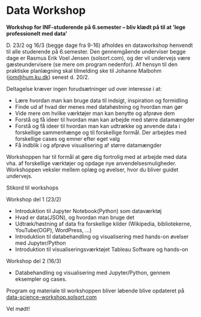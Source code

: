 # Data Workshop

**Workshop for INF-studerende på 6.semester – bliv klædt på til at ’lege professionelt med data’**

D. 23/2 og 16/3 (begge dage fra 9-16) afholdes en dataworkshop henvendt til alle studerende på 6.semester. Den gennemgående underviser begge dage er Rasmus Erik Voel Jensen (solsort.com), og der vil undervejs være gæsteundervisere (se mere om program nedenfor).
Af hensyn til den praktiske planlægning skal tilmelding ske til Johanne Maibohm (jom@hum.ku.dk) senest d. 20/2.

Deltagelse kræver ingen forudsætninger ud over interesse i at:

- Lære hvordan man kan bruge data til indsigt, inspiration og formidling
- Finde ud af hvad der menes med datahøstning og hvordan man gør
- Vide mere om hvilke værktøjer man kan benytte og afprøve dem
- Forstå og få ideer til hvordan man kan arbejde med større datamængder
- Forstå og få ideer til hvordan man kan udtrække og anvende data i forskellige sammenhænge og til forskellige formål. Der arbejdes med forskellige cases og emner efter eget valg
- Få indblik i og afprøve visualisering af større datamængder

Workshoppen har til formål at gøre dig fortrolig med at arbejde med data vha. af forskellige værktøjer og opdage nye anvendelsesmuligheder. Workshoppen veksler mellem oplæg og øvelser, hvor du bliver guidet undervejs.

Stikord til workshops

Workshop del 1 (23/2)

- Introduktion til Jupyter Notebook(Python) som dataværktøj
- Hvad er data(JSON), og hvordan man bruge det
- Udtræk/høstning af data fra forskellige kilder (Wikipedia, bibliotekerne, YouTube(OGP), WordPress, ...)
- Introduktion til databehandling og visualisering med hands-on øvelser med Jupyter/Python
- Introduktion til visualiseringsværktøjet Tableau Software og hands-on

Workshop del 2 (16/3)

- Databehandling og visualisering med Jupyter/Python, gennem eksempler og cases.

Program og materiale til workshoppen bliver løbende blive opdateret på [data-science-workshop.solsort.com](http://data-science-workshop.solsort.com)

Vel mødt!


